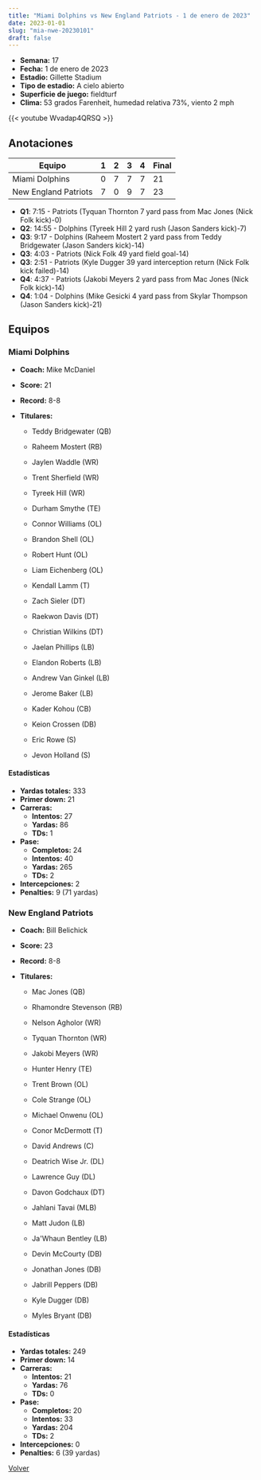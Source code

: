 ```yaml
---
title: "Miami Dolphins vs New England Patriots - 1 de enero de 2023"
date: 2023-01-01
slug: "mia-nwe-20230101"
draft: false
---
```


- **Semana:** 17
- **Fecha:** 1 de enero de 2023
- **Estadio:** Gillette Stadium
- **Tipo de estadio:** A cielo abierto
- **Superficie de juego:** fieldturf
- **Clima:** 53 grados Farenheit, humedad relativa 73%, viento 2 mph


{{< youtube Wvadap4QRSQ >}}


## Anotaciones
| Equipo | 1 | 2 | 3 | 4 | Final |
|--------|---|---|---|---|-------|
| Miami Dolphins  | 0 | 7 | 7 | 7  | 21 |
| New England Patriots  | 7 | 0 | 9 | 7  | 23 |
- **Q1**: 7:15 - Patriots (Tyquan Thornton 7 yard pass from Mac Jones (Nick Folk kick)-0)
- **Q2**: 14:55 - Dolphins (Tyreek Hill 2 yard rush (Jason Sanders kick)-7)
- **Q3**: 9:17 - Dolphins (Raheem Mostert 2 yard pass from Teddy Bridgewater (Jason Sanders kick)-14)
- **Q3**: 4:03 - Patriots (Nick Folk 49 yard field goal-14)
- **Q3**: 2:51 - Patriots (Kyle Dugger 39 yard interception return (Nick Folk kick failed)-14)
- **Q4**: 4:37 - Patriots (Jakobi Meyers 2 yard pass from Mac Jones (Nick Folk kick)-14)
- **Q4**: 1:04 - Dolphins (Mike Gesicki 4 yard pass from Skylar Thompson (Jason Sanders kick)-21)


## Equipos


### Miami Dolphins
* **Coach:** Mike McDaniel
* **Score:** 21
* **Record:** 8-8
* **Titulares:** 

  * Teddy Bridgewater (QB) 

  * Raheem Mostert (RB) 

  * Jaylen Waddle (WR) 

  * Trent Sherfield (WR) 

  * Tyreek Hill (WR) 

  * Durham Smythe (TE) 

  * Connor Williams (OL) 

  * Brandon Shell (OL) 

  * Robert Hunt (OL) 

  * Liam Eichenberg (OL) 

  * Kendall Lamm (T) 

  * Zach Sieler (DT) 

  * Raekwon Davis (DT) 

  * Christian Wilkins (DT) 

  * Jaelan Phillips (LB) 

  * Elandon Roberts (LB) 

  * Andrew Van Ginkel (LB) 

  * Jerome Baker (LB) 

  * Kader Kohou (CB) 

  * Keion Crossen (DB) 

  * Eric Rowe (S) 

  * Jevon Holland (S) 

#### Estadísticas
* **Yardas totales:** 333
* **Primer down:** 21
* **Carreras:**
  * **Intentos:** 27
  * **Yardas:** 86
  * **TDs:** 1
* **Pase:**
  * **Completos:** 24
  * **Intentos:** 40
  * **Yardas:** 265
  * **TDs:** 2
* **Intercepciones:** 2
* **Penalties:** 9 (71 yardas)

### New England Patriots
* **Coach:** Bill Belichick
* **Score:** 23
* **Record:** 8-8
* **Titulares:** 

  * Mac Jones (QB) 

  * Rhamondre Stevenson (RB) 

  * Nelson Agholor (WR) 

  * Tyquan Thornton (WR) 

  * Jakobi Meyers (WR) 

  * Hunter Henry (TE) 

  * Trent Brown (OL) 

  * Cole Strange (OL) 

  * Michael Onwenu (OL) 

  * Conor McDermott (T) 

  * David Andrews (C) 

  * Deatrich Wise Jr. (DL) 

  * Lawrence Guy (DL) 

  * Davon Godchaux (DT) 

  * Jahlani Tavai (MLB) 

  * Matt Judon (LB) 

  * Ja'Whaun Bentley (LB) 

  * Devin McCourty (DB) 

  * Jonathan Jones (DB) 

  * Jabrill Peppers (DB) 

  * Kyle Dugger (DB) 

  * Myles Bryant (DB) 

#### Estadísticas
* **Yardas totales:** 249
* **Primer down:** 14
* **Carreras:**
  * **Intentos:** 21
  * **Yardas:** 76
  * **TDs:** 0
* **Pase:**
  * **Completos:** 20
  * **Intentos:** 33
  * **Yardas:** 204
  * **TDs:** 2
* **Intercepciones:** 0
* **Penalties:** 6 (39 yardas)


[Volver](/historia/2022)
